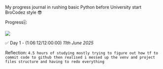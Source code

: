 My progress journal in rushing basic Python before University start BroCodez style 😎

Progress🎚️: 

![](https://geps.dev/progress/8)

✅ Day 1 - (1:06:12/12:00:00) *11th June 2025*

Reflection:  `4.5 hours of studying mostly trying to figure out how tf to commit code to github then realised i messed up the venv and project files structure and having to redo everything`
